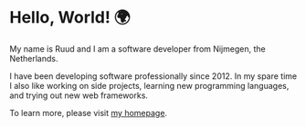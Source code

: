 # Hello, World! 🌍

My name is Ruud and I am a software developer from Nĳmegen, the Netherlands.

I have been developing software professionally since 2012.
In my spare time I also like working on side projects, learning new programming languages, and trying out new web frameworks.

To learn more, please visit [my homepage](https://www.ruud.online).
